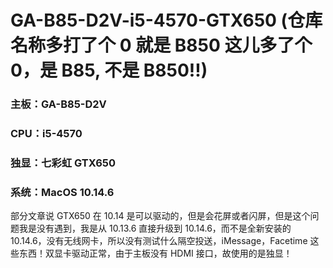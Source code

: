 # GA-B85-D2V-i5-4570-GTX650 (仓库名称多打了个 0 就是 B850 这儿多了个 0，是 B85, 不是 B850!!)
### 主板：GA-B85-D2V
### CPU：i5-4570
### 独显：七彩虹 GTX650
### 系统：MacOS 10.14.6
  部分文章说 GTX650 在 10.14 是可以驱动的，但是会花屏或者闪屏，但是这个问题我是没有遇到，我是从 10.13.6 直接升级到 10.14.6，而不是全新安装的 10.14.6，没有无线网卡，所以没有测试什么隔空投送，iMessage，Facetime 这些东西！双显卡驱动正常，由于主板没有 HDMI 接口，故使用的是独显！
